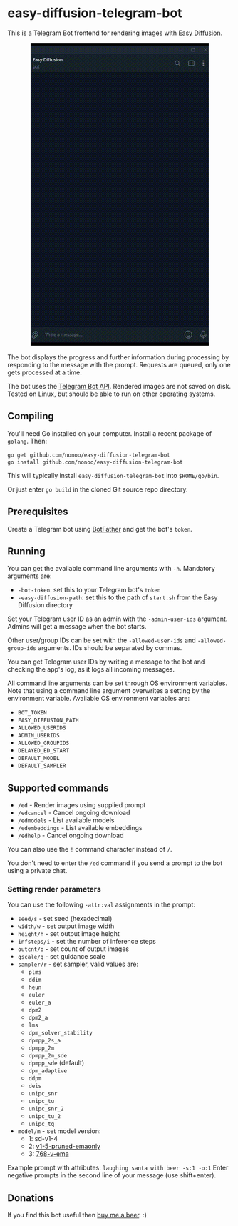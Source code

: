 # easy-diffusion-telegram-bot

This is a Telegram Bot frontend for rendering images with
[Easy Diffusion](https://github.com/easydiffusion/easydiffusion).

<p align="center"><img src="demo.gif?raw=true"/></p>

The bot displays the progress and further information during processing by
responding to the message with the prompt. Requests are queued, only one gets
processed at a time.

The bot uses the
[Telegram Bot API](https://github.com/go-telegram-bot-api/telegram-bot-api).
Rendered images are not saved on disk. Tested on Linux, but should be able
to run on other operating systems.

## Compiling

You'll need Go installed on your computer. Install a recent package of `golang`.
Then:

```
go get github.com/nonoo/easy-diffusion-telegram-bot
go install github.com/nonoo/easy-diffusion-telegram-bot
```

This will typically install `easy-diffusion-telegram-bot` into `$HOME/go/bin`.

Or just enter `go build` in the cloned Git source repo directory.

## Prerequisites

Create a Telegram bot using [BotFather](https://t.me/BotFather) and get the
bot's `token`.

## Running

You can get the available command line arguments with `-h`.
Mandatory arguments are:

- `-bot-token`: set this to your Telegram bot's `token`
- `-easy-diffusion-path`: set this to the path of `start.sh` from the Easy
  Diffusion directory

Set your Telegram user ID as an admin with the `-admin-user-ids` argument.
Admins will get a message when the bot starts.

Other user/group IDs can be set with the `-allowed-user-ids` and
`-allowed-group-ids` arguments. IDs should be separated by commas.

You can get Telegram user IDs by writing a message to the bot and checking
the app's log, as it logs all incoming messages.

All command line arguments can be set through OS environment variables.
Note that using a command line argument overwrites a setting by the environment
variable. Available OS environment variables are:

- `BOT_TOKEN`
- `EASY_DIFFUSION_PATH`
- `ALLOWED_USERIDS`
- `ADMIN_USERIDS`
- `ALLOWED_GROUPIDS`
- `DELAYED_ED_START`
- `DEFAULT_MODEL`
- `DEFAULT_SAMPLER`

## Supported commands

- `/ed` - Render images using supplied prompt
- `/edcancel` - Cancel ongoing download
- `/edmodels` - List available models
- `/edembeddings` - List available embeddings
- `/edhelp` - Cancel ongoing download

You can also use the `!` command character instead of `/`.

You don't need to enter the `/ed` command if you send a prompt to the bot using
a private chat.

### Setting render parameters

You can use the following `-attr:val` assignments in the prompt:

- `seed/s` - set seed (hexadecimal)
- `width/w` - set output image width
- `height/h` - set output image height
- `infsteps/i` - set the number of inference steps
- `outcnt/o` - set count of output images
- `gscale/g` - set guidance scale
- `sampler/r` - set sampler, valid values are:
  - `plms`
  - `ddim`
  - `heun`
  - `euler`
  - `euler_a`
  - `dpm2`
  - `dpm2_a`
  - `lms`
  - `dpm_solver_stability`
  - `dpmpp_2s_a`
  - `dpmpp_2m`
  - `dpmpp_2m_sde`
  - `dpmpp_sde` (default)
  - `dpm_adaptive`
  - `ddpm`
  - `deis`
  - `unipc_snr`
  - `unipc_tu`
  - `unipc_snr_2`
  - `unipc_tu_2`
  - `unipc_tq`
- `model/m` - set model version:
  - 1: sd-v1-4
  - 2: [v1-5-pruned-emaonly](https://huggingface.co/runwayml/stable-diffusion-v1-5)
  - 3: [768-v-ema](https://huggingface.co/stabilityai/stable-diffusion-2)

Example prompt with attributes: `laughing santa with beer -s:1 -o:1`
Enter negative prompts in the second line of your message (use shift+enter).

## Donations

If you find this bot useful then [buy me a beer](https://paypal.me/ha2non). :)
